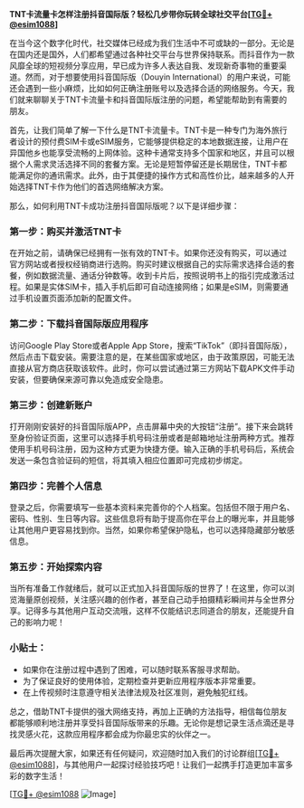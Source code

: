 **TNT卡流量卡怎样注册抖音国际版？轻松几步带你玩转全球社交平台[[TG💪+ @esim1088](https://t.me/s/esim1088)]**

在当今这个数字化时代，社交媒体已经成为我们生活中不可或缺的一部分。无论是在国内还是国外，人们都希望通过各种社交平台与世界保持联系。而抖音作为一款风靡全球的短视频分享应用，早已成为许多人表达自我、发现新奇事物的重要渠道。然而，对于想要使用抖音国际版（Douyin International）的用户来说，可能还会遇到一些小麻烦，比如如何正确注册账号以及选择合适的网络服务。今天，我们就来聊聊关于TNT卡流量卡和抖音国际版注册的问题，希望能帮助到有需要的朋友。

首先，让我们简单了解一下什么是TNT卡流量卡。TNT卡是一种专门为海外旅行者设计的预付费SIM卡或eSIM服务，它能够提供稳定的本地数据连接，让用户在异国他乡也能享受流畅的上网体验。这种卡通常支持多个国家和地区，并且可以根据个人需求灵活选择不同的套餐方案。无论是短暂停留还是长期居住，TNT卡都能满足你的通讯需求。此外，由于其便捷的操作方式和高性价比，越来越多的人开始选择TNT卡作为他们的首选网络解决方案。

那么，如何利用TNT卡成功注册抖音国际版呢？以下是详细步骤：

### 第一步：购买并激活TNT卡
在开始之前，请确保已经拥有一张有效的TNT卡。如果你还没有购买，可以通过官方网站或者授权经销商进行选购。购买时建议根据自己的实际需求选择合适的套餐，例如数据流量、通话分钟数等。收到卡片后，按照说明书上的指引完成激活过程。如果是实体SIM卡，插入手机后即可自动连接网络；如果是eSIM，则需要通过手机设置页面添加新的配置文件。

### 第二步：下载抖音国际版应用程序
访问Google Play Store或者Apple App Store，搜索“TikTok”（即抖音国际版），然后点击下载安装。需要注意的是，在某些国家或地区，由于政策原因，可能无法直接从官方商店获取该软件。此时，你可以尝试通过第三方网站下载APK文件手动安装，但要确保来源可靠以免造成安全隐患。

### 第三步：创建新账户
打开刚刚安装好的抖音国际版APP，点击屏幕中央的大按钮“注册”。接下来会跳转至身份验证页面，这里可以选择手机号码注册或者是邮箱地址注册两种方式。推荐使用手机号码注册，因为这种方式更为快捷方便。输入正确的手机号码后，系统会发送一条包含验证码的短信，将其填入相应位置即可完成初步绑定。

### 第四步：完善个人信息
登录之后，你需要填写一些基本资料来完善你的个人档案。包括但不限于用户名、密码、性别、生日等内容。这些信息将有助于提高你在平台上的曝光率，并且能够让其他用户更容易找到你。当然，如果你希望保护隐私，也可以选择隐藏部分敏感信息。

### 第五步：开始探索内容
当所有准备工作就绪后，就可以正式加入抖音国际版的世界了！在这里，你可以浏览海量原创视频，关注感兴趣的创作者，甚至自己动手拍摄精彩瞬间并与全世界分享。记得多与其他用户互动交流哦，这样不仅能结识志同道合的朋友，还能提升自己的影响力呢！

### 小贴士：
- 如果你在注册过程中遇到了困难，可以随时联系客服寻求帮助。
- 为了保证良好的使用体验，定期检查并更新应用程序版本非常重要。
- 在上传视频时注意遵守相关法律法规及社区准则，避免触犯红线。

总之，借助TNT卡提供的强大网络支持，再加上正确的方法指导，相信每位朋友都能够顺利地注册并享受抖音国际版带来的乐趣。无论你是想记录生活点滴还是寻找灵感火花，这款应用程序都会成为你最忠实的伙伴之一。

最后再次提醒大家，如果还有任何疑问，欢迎随时加入我们的讨论群组[[TG💪+ @esim1088](https://t.me/s/esim1088)]，与其他用户一起探讨经验技巧吧！让我们一起携手打造更加丰富多彩的数字生活！

[[TG💪+ @esim1088](https://t.me/s/esim1088) ![Image](https://i.postimg.cc/4NQfJmqS/Snipaste-2025-05-13-00-14-12.png)]